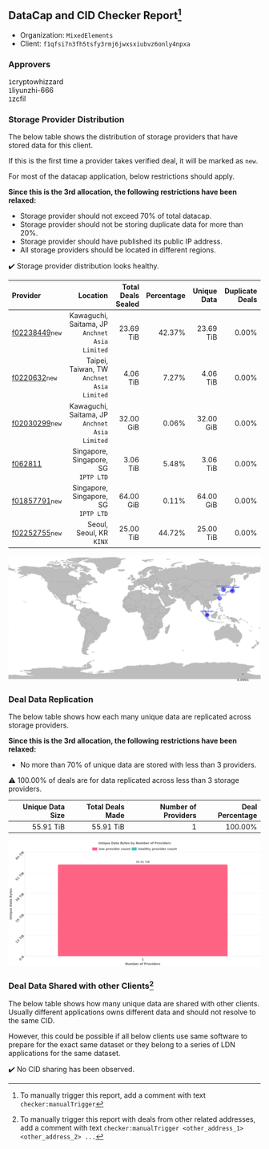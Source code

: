 ## DataCap and CID Checker Report[^1]
 - Organization: `MixedElements`
 - Client: `f1qfsi7n3fh5tsfy3rmj6jwxsxiubvz6only4npxa`
### Approvers
`1`cryptowhizzard<br/>`1`liyunzhi-666<br/>`1`zcfil

### Storage Provider Distribution
The below table shows the distribution of storage providers that have stored data for this client.

If this is the first time a provider takes verified deal, it will be marked as `new`.

For most of the datacap application, below restrictions should apply.

**Since this is the 3rd allocation, the following restrictions have been relaxed:**
 - Storage provider should not exceed 70% of total datacap.
 - Storage provider should not be storing duplicate data for more than 20%.
 - Storage provider should have published its public IP address.
 - All storage providers should be located in different regions.

✔️ Storage provider distribution looks healthy.

| Provider                                                    |                                          Location | Total Deals Sealed | Percentage | Unique Data | Duplicate Deals |
| :---------------------------------------------------------- | ------------------------------------------------: | -----------------: | ---------: | ----------: | --------------: |
| [f02238449](https://filfox.info/en/address/f02238449)`new`  | Kawaguchi, Saitama, JP<br/>`Anchnet Asia Limited` |          23.69 TiB |     42.37% |   23.69 TiB |           0.00% |
| [f0220632](https://filfox.info/en/address/f0220632)`new`    |     Taipei, Taiwan, TW<br/>`Anchnet Asia Limited` |           4.06 TiB |      7.27% |    4.06 TiB |           0.00% |
| [f02030299](https://filfox.info/en/address/f02030299)`new`  | Kawaguchi, Saitama, JP<br/>`Anchnet Asia Limited` |          32.00 GiB |      0.06% |   32.00 GiB |           0.00% |
| [f062811](https://filfox.info/en/address/f062811)           |           Singapore, Singapore, SG<br/>`IPTP LTD` |           3.06 TiB |      5.48% |    3.06 TiB |           0.00% |
| [f01857791](https://filfox.info/en/address/f01857791)`new`  |           Singapore, Singapore, SG<br/>`IPTP LTD` |          64.00 GiB |      0.11% |   64.00 GiB |           0.00% |
| [f02252755](https://filfox.info/en/address/f02252755)`new`  |                       Seoul, Seoul, KR<br/>`KINX` |          25.00 TiB |     44.72% |   25.00 TiB |           0.00% |

<img src="https://raw.githubusercontent.com/data-preservation-programs/filplus-checker-assets/main/filecoin-project/filecoin-plus-large-datasets/issues/1561/1690356600016.png"/>

### Deal Data Replication
The below table shows how each many unique data are replicated across storage providers.


**Since this is the 3rd allocation, the following restrictions have been relaxed:**
- No more than 70% of unique data are stored with less than 3 providers.

⚠️ 100.00% of deals are for data replicated across less than 3 storage providers.

| Unique Data Size | Total Deals Made | Number of Providers | Deal Percentage |
| ---------------: | ---------------: | ------------------: | --------------: |
|        55.91 TiB |        55.91 TiB |                   1 |         100.00% |

<img src="https://raw.githubusercontent.com/data-preservation-programs/filplus-checker-assets/main/filecoin-project/filecoin-plus-large-datasets/issues/1561/1690356601151.png"/>

### Deal Data Shared with other Clients[^3]
The below table shows how many unique data are shared with other clients.
Usually different applications owns different data and should not resolve to the same CID.

However, this could be possible if all below clients use same software to prepare for the exact same dataset or they belong to a series of LDN applications for the same dataset.

✔️ No CID sharing has been observed.

[^1]: To manually trigger this report, add a comment with text `checker:manualTrigger`

[^2]: Deals from those addresses are combined into this report as they are specified with `checker:manualTrigger`

[^3]: To manually trigger this report with deals from other related addresses, add a comment with text `checker:manualTrigger <other_address_1> <other_address_2> ...`
